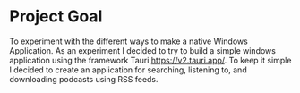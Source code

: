 # Project Goal
To experiment with the different ways to make a native Windows Application. As an experiment I decided to try to build a simple windows application using the framework Tauri https://v2.tauri.app/. To keep it simple I decided to create an application for searching, listening to, and downloading podcasts using RSS feeds. 
